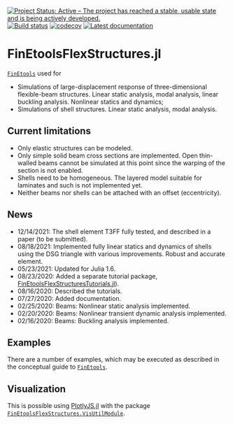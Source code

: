[![Project Status: Active – The project has reached a stable, usable state and is being actively developed.](http://www.repostatus.org/badges/latest/active.svg)](http://www.repostatus.org/#active)
[![Build status](https://github.com/PetrKryslUCSD/FinEtoolsFlexStructures.jl/workflows/CI/badge.svg)](https://github.com/PetrKryslUCSD/FinEtoolsFlexStructures.jl/actions)
[![codecov](https://codecov.io/gh/PetrKryslUCSD/FinEtoolsFlexStructures.jl/branch/master/graph/badge.svg)](https://codecov.io/gh/PetrKryslUCSD/FinEtoolsFlexStructures.jl)
[![Latest documentation](https://img.shields.io/badge/docs-latest-blue.svg)](https://petrkryslucsd.github.io/FinEtoolsFlexStructures.jl/latest)


# FinEtoolsFlexStructures.jl

[`FinEtools`](https://github.com/PetrKryslUCSD/FinEtools.jl) used for 
- Simulations of large-displacement response of three-dimensional flexible-beam structures. Linear static analysis, modal analysis, linear buckling analysis. Nonlinear statics and dynamics;
- Simulations of shell structures. Linear static analysis, modal analysis.

## Current limitations

- Only elastic structures can be modeled.
- Only simple solid beam cross sections are implemented. Open thin-walled beams cannot be simulated at this point since the warping of the section is not enabled.
- Shells need to be homogeneous. The layered model suitable for laminates and such is not implemented yet.
- Neither beams nor shells can be attached with an offset (eccentricity).

## News

- 12/14/2021: The shell element T3FF fully tested, and described in a paper (to be submitted).
- 08/18/2021: Implemented fully linear statics and dynamics of shells using the DSG triangle with various improvements. Robust and accurate element.
- 05/23/2021: Updated for Julia 1.6.
- 08/23/2020: Added a separate tutorial package, [FinEtoolsFlexStructuresTutorials.jl](https://petrkryslucsd.github.io/FinEtoolsFlexStructuresTutorials.jl)).
- 08/16/2020: Described the tutorials.
- 07/27/2020: Added documentation.
- 02/25/2020: Beams: Nonlinear static analysis implemented.
- 02/20/2020: Beams: Nonlinear transient dynamic analysis implemented.
- 02/16/2020: Beams: Buckling analysis implemented.

## Examples

There are a number of examples, which may be executed as described in the conceptual guide to [`FinEtools`](https://github.com/PetrKryslUCSD/FinEtools.jl).

## Visualization

This is possible using [PlotlyJS.jl](https://github.com/JuliaPlots/PlotlyJS.jl) with the package [`FinEtoolsFlexStructures.VisUtilModule`](https://github.com/PetrKryslUCSD/FinEtoolsFlexStructures.VisUtilModule.jl).

